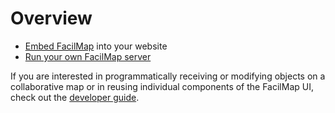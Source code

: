 # Overview

* [Embed FacilMap](./embed) into your website
* [Run your own FacilMap server](./server)

If you are interested in programmatically receiving or modifying objects on a collaborative map or in reusing individual components of the FacilMap UI, check out the [developer guide](../developers/).